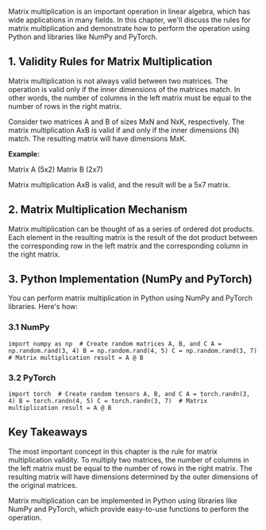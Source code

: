 
Matrix multiplication is an important operation in linear algebra, which has wide applications in many fields. In this chapter, we'll discuss the rules for matrix multiplication and demonstrate how to perform the operation using Python and libraries like NumPy and PyTorch.

## 1. Validity Rules for Matrix Multiplication

Matrix multiplication is not always valid between two matrices. The operation is valid only if the inner dimensions of the matrices match. In other words, the number of columns in the left matrix must be equal to the number of rows in the right matrix.

Consider two matrices A and B of sizes MxN and NxK, respectively. The matrix multiplication AxB is valid if and only if the inner dimensions (N) match. The resulting matrix will have dimensions MxK.

**Example:**

Matrix A (5x2) Matrix B (2x7)

Matrix multiplication AxB is valid, and the result will be a 5x7 matrix.

## 2. Matrix Multiplication Mechanism

Matrix multiplication can be thought of as a series of ordered dot products. Each element in the resulting matrix is the result of the dot product between the corresponding row in the left matrix and the corresponding column in the right matrix.

## 3. Python Implementation (NumPy and PyTorch)

You can perform matrix multiplication in Python using NumPy and PyTorch libraries. Here's how:

### 3.1 NumPy

`import numpy as np  # Create random matrices A, B, and C A = np.random.rand(3, 4) B = np.random.rand(4, 5) C = np.random.rand(3, 7)  # Matrix multiplication result = A @ B`

### 3.2 PyTorch

`import torch  # Create random tensors A, B, and C A = torch.randn(3, 4) B = torch.randn(4, 5) C = torch.randn(3, 7)  # Matrix multiplication result = A @ B`

## Key Takeaways

The most important concept in this chapter is the rule for matrix multiplication validity. To multiply two matrices, the number of columns in the left matrix must be equal to the number of rows in the right matrix. The resulting matrix will have dimensions determined by the outer dimensions of the original matrices.

Matrix multiplication can be implemented in Python using libraries like NumPy and PyTorch, which provide easy-to-use functions to perform the operation.